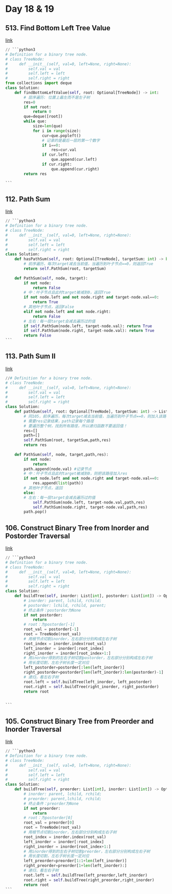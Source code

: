 # Day 18 & 19

## 513. Find Bottom Left Tree Value

[link](https://leetcode.com/problems/find-bottom-left-tree-value/description/)

````python
// ```python3
# Definition for a binary tree node.
# class TreeNode:
#     def __init__(self, val=0, left=None, right=None):
#         self.val = val
#         self.left = left
#         self.right = right
from collections import deque
class Solution:
    def findBottomLeftValue(self, root: Optional[TreeNode]) -> int:
        # 层序遍历: 位置上最左而不是左子树
        res=0
        if not root:
            return 0
        que=deque([root])
        while que:
            size=len(que)
            for i in range(size):
                cur=que.popleft()
                # 记录的是最后一层的第一个数字
                if i==0:
                    res=cur.val
                if cur.left:
                    que.append(cur.left)
                if cur.right:
                    que.append(cur.right)
        return res

```
````

## 112. Path Sum

[link](https://leetcode.com/problems/path-sum/description/)

````python
// ```python3
# Definition for a binary tree node.
# class TreeNode:
#     def __init__(self, val=0, left=None, right=None):
#         self.val = val
#         self.left = left
#         self.right = right
class Solution:
    def hasPathSum(self, root: Optional[TreeNode], targetSum: int) -> bool:
        # 前序遍历，每次target减去当前值，当遍历到叶子节点==0，则返回True
        return self.PathSum(root, targetSum)
        
    def PathSum(self, node, target):
        if not node:
            return False
        # 中：叶子节点且此时target被减到0，返回True
        if not node.left and not node.right and target-node.val==0:
            return True 
        # 其他叶子节点，返回False
        elif not node.left and not node.right:
            return False
        # 左右：每一层target会减去遍历过的值
        if self.PathSum(node.left, target-node.val): return True
        if self.PathSum(node.right, target-node.val): return True
        return False
```
````

## 113. Path Sum II

[link](https://leetcode.com/problems/path-sum-ii/submissions/900635961/)

```python
//# Definition for a binary tree node.
# class TreeNode:
#     def __init__(self, val=0, left=None, right=None):
#         self.val = val
#         self.left = left
#         self.right = right
class Solution:
    def pathSum(self, root: Optional[TreeNode], targetSum: int) -> List[List[int]]:
        # 同105，前序遍历，每次target减去当前值，当遍历到叶子节点==0，则加入该路径
        # 需要res记录结果，path记录每个路径
        # 要遍历整个树，找到所有路径，所以递归函数不要返回值！
        res=[]
        path=[]
        self.PathSum(root, targetSum,path,res)
        return res
        
    def PathSum(self, node, target,path,res):
        if not node:
            return
        path.append(node.val) #记录节点
        # 中：叶子节点且此时target被减到0，则把该路径加入res
        if not node.left and not node.right and target-node.val==0:
            res.append(list(path)) 
        # 其他叶子节点，返回
        else: 
        # 左右：每一层target会减去遍历过的值
            self.PathSum(node.left, target-node.val,path,res)
            self.PathSum(node.right, target-node.val,path,res)
        path.pop()
```

## 106. Construct Binary Tree from Inorder and Postorder Traversal&#x20;

[link](https://leetcode.com/problems/construct-binary-tree-from-inorder-and-postorder-traversal/description/)

````python
// ```python3
# Definition for a binary tree node.
# class TreeNode:
#     def __init__(self, val=0, left=None, right=None):
#         self.val = val
#         self.left = left
#         self.right = right
class Solution:
    def buildTree(self, inorder: List[int], postorder: List[int]) -> Optional[TreeNode]:
        # inorder: parent, lchild, rchild;
        # postorder: lchild, rchild, parent;
        # 终止条件：postorder为None
        if not postorder:
            return 
        # root：为postorder[-1]
        root_val = postorder[-1]
        root = TreeNode(root_val)
        # 用根节点切割inorder，左右部分分别构成左右子树
        root_index = inorder.index(root_val)
        left_inorder = inorder[:root_index]
        right_inorder = inorder[root_index+1:]
        # 用inorder得到的左右子树切割postorder，左右部分分别构成左右子树
        # 用长度切割，左右子树长度一定对应
        left_postorder=postorder[:len(left_inorder)]
        right_postorder=postorder[len(left_inorder):len(postorder)-1]
        # 递归，看左右子树
        root.left = self.buildTree(left_inorder, left_postorder)
        root.right = self.buildTree(right_inorder, right_postorder)
        return root


```
````

## 105. Construct Binary Tree from Preorder and Inorder Traversal

[link](https://leetcode.com/problems/construct-binary-tree-from-preorder-and-inorder-traversal/description/)

````python
// ```python3
# Definition for a binary tree node.
# class TreeNode:
#     def __init__(self, val=0, left=None, right=None):
#         self.val = val
#         self.left = left
#         self.right = right
class Solution:
    def buildTree(self, preorder: List[int], inorder: List[int]) -> Optional[TreeNode]:
        # inorder: parent, lchild, rchild;
        # preorder: parent,lchild, rchild;
        # 终止条件：preorder为None
        if not preorder:
            return 
        # root：为postorder[0]
        root_val = preorder[0]
        root = TreeNode(root_val)
        # 用根节点切割inorder，左右部分分别构成左右子树
        root_index = inorder.index(root_val)
        left_inorder = inorder[:root_index]
        right_inorder = inorder[root_index+1:]
        # 用inorder得到的左右子树切割preorder，左右部分分别构成左右子树
        # 用长度切割，左右子树长度一定对应
        left_preorder=preorder[1:1+len(left_inorder)]
        right_preorder=preorder[1+len(left_inorder):]
        # 递归，看左右子树
        root.left = self.buildTree(left_preorder,left_inorder)
        root.right = self.buildTree(right_preorder,right_inorder)
        return root
```
````
